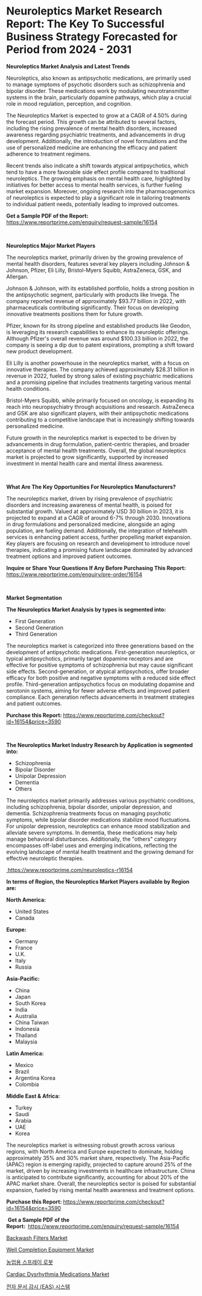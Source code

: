 <p><h1>Neuroleptics Market Research Report: The Key To Successful Business Strategy Forecasted for Period from 2024 - 2031</h1></p><p><strong>Neuroleptics Market Analysis and Latest Trends</strong></p>
<p><p>Neuroleptics, also known as antipsychotic medications, are primarily used to manage symptoms of psychotic disorders such as schizophrenia and bipolar disorder. These medications work by modulating neurotransmitter systems in the brain, particularly dopamine pathways, which play a crucial role in mood regulation, perception, and cognition. </p><p>The Neuroleptics Market is expected to grow at a CAGR of 4.50% during the forecast period. This growth can be attributed to several factors, including the rising prevalence of mental health disorders, increased awareness regarding psychiatric treatments, and advancements in drug development. Additionally, the introduction of novel formulations and the use of personalized medicine are enhancing the efficacy and patient adherence to treatment regimens. </p><p>Recent trends also indicate a shift towards atypical antipsychotics, which tend to have a more favorable side effect profile compared to traditional neuroleptics. The growing emphasis on mental health care, highlighted by initiatives for better access to mental health services, is further fueling market expansion. Moreover, ongoing research into the pharmacogenomics of neuroleptics is expected to play a significant role in tailoring treatments to individual patient needs, potentially leading to improved outcomes.</p></p>
<p><strong>Get a Sample PDF of the Report:&nbsp;</strong> <a href="https://www.reportprime.com/enquiry/request-sample/16154">https://www.reportprime.com/enquiry/request-sample/16154</a></p>
<p>&nbsp;</p>
<p><strong>Neuroleptics Major Market Players</strong></p>
<p><p>The neuroleptics market, primarily driven by the growing prevalence of mental health disorders, features several key players including Johnson & Johnson, Pfizer, Eli Lilly, Bristol-Myers Squibb, AstraZeneca, GSK, and Allergan. </p><p>Johnson & Johnson, with its established portfolio, holds a strong position in the antipsychotic segment, particularly with products like Invega. The company reported revenue of approximately $93.77 billion in 2022, with pharmaceuticals contributing significantly. Their focus on developing innovative treatments positions them for future growth.</p><p>Pfizer, known for its strong pipeline and established products like Geodon, is leveraging its research capabilities to enhance its neuroleptic offerings. Although Pfizer's overall revenue was around $100.33 billion in 2022, the company is seeing a dip due to patent expirations, prompting a shift toward new product development.</p><p>Eli Lilly is another powerhouse in the neuroleptics market, with a focus on innovative therapies. The company achieved approximately $28.31 billion in revenue in 2022, fueled by strong sales of existing psychiatric medications and a promising pipeline that includes treatments targeting various mental health conditions.</p><p>Bristol-Myers Squibb, while primarily focused on oncology, is expanding its reach into neuropsychiatry through acquisitions and research. AstraZeneca and GSK are also significant players, with their antipsychotic medications contributing to a competitive landscape that is increasingly shifting towards personalized medicine.</p><p>Future growth in the neuroleptics market is expected to be driven by advancements in drug formulation, patient-centric therapies, and broader acceptance of mental health treatments. Overall, the global neuroleptics market is projected to grow significantly, supported by increased investment in mental health care and mental illness awareness.</p></p>
<p>&nbsp;</p>
<p><strong>What Are The Key Opportunities For Neuroleptics Manufacturers?</strong></p>
<p><p>The neuroleptics market, driven by rising prevalence of psychiatric disorders and increasing awareness of mental health, is poised for substantial growth. Valued at approximately USD 30 billion in 2023, it is projected to expand at a CAGR of around 6-7% through 2030. Innovations in drug formulations and personalized medicine, alongside an aging population, are fueling demand. Additionally, the integration of telehealth services is enhancing patient access, further propelling market expansion. Key players are focusing on research and development to introduce novel therapies, indicating a promising future landscape dominated by advanced treatment options and improved patient outcomes.</p></p>
<p><strong>Inquire or Share Your Questions If Any Before Purchasing This Report:</strong> <a href="https://www.reportprime.com/enquiry/pre-order/16154">https://www.reportprime.com/enquiry/pre-order/16154</a></p>
<p>&nbsp;</p>
<p><strong>Market Segmentation</strong></p>
<p><strong>The Neuroleptics Market Analysis by types is segmented into:</strong></p>
<p><ul><li>First Generation</li><li>Second Generation</li><li>Third Generation</li></ul></p>
<p><p>The neuroleptics market is categorized into three generations based on the development of antipsychotic medications. First-generation neuroleptics, or typical antipsychotics, primarily target dopamine receptors and are effective for positive symptoms of schizophrenia but may cause significant side effects. Second-generation, or atypical antipsychotics, offer broader efficacy for both positive and negative symptoms with a reduced side effect profile. Third-generation antipsychotics focus on modulating dopamine and serotonin systems, aiming for fewer adverse effects and improved patient compliance. Each generation reflects advancements in treatment strategies and patient outcomes.</p></p>
<p><strong>Purchase this Report:&nbsp;</strong><a href="https://www.reportprime.com/checkout?id=16154&price=3590">https://www.reportprime.com/checkout?id=16154&price=3590</a></p>
<p>&nbsp;</p>
<p><strong>The Neuroleptics Market Industry Research by Application is segmented into:</strong></p>
<p><ul><li>Schizophrenia</li><li>Bipolar Disorder</li><li>Unipolar Depression</li><li>Dementia</li><li>Others</li></ul></p>
<p><p>The neuroleptics market primarily addresses various psychiatric conditions, including schizophrenia, bipolar disorder, unipolar depression, and dementia. Schizophrenia treatments focus on managing psychotic symptoms, while bipolar disorder medications stabilize mood fluctuations. For unipolar depression, neuroleptics can enhance mood stabilization and alleviate severe symptoms. In dementia, these medications may help manage behavioral disturbances. Additionally, the "others" category encompasses off-label uses and emerging indications, reflecting the evolving landscape of mental health treatment and the growing demand for effective neuroleptic therapies.</p></p>
<p><a href="https://www.reportprime.com/neuroleptics-r16154">&nbsp;https://www.reportprime.com/neuroleptics-r16154</a></p>
<p><strong>In terms of Region, the Neuroleptics Market Players available by Region are:</strong></p>
<p>
    <p> <strong> North America: </strong>
        <ul>
            <li>United States</li>
            <li>Canada</li>
        </ul>
        </p> 
    <p> <strong> Europe: </strong>
        <ul>
            <li>Germany</li>
            <li>France</li>
            <li>U.K.</li>
            <li>Italy</li>
            <li>Russia</li>
        </ul>
        </p> 
    <p> <strong> Asia-Pacific: </strong>
        <ul>
            <li>China</li>
            <li>Japan</li>
            <li>South Korea</li>
            <li>India</li>
            <li>Australia</li>
            <li>China Taiwan</li>
            <li>Indonesia</li>
            <li>Thailand</li>
            <li>Malaysia</li>
        </ul>
        </p> 
    <p> <strong> Latin America: </strong>
        <ul>
            <li>Mexico</li>
            <li>Brazil</li>
            <li>Argentina Korea</li>
            <li>Colombia</li>
        </ul>
        </p> 
    <p> <strong> Middle East & Africa: </strong>
        <ul>
            <li>Turkey</li>
            <li>Saudi</li>
            <li>Arabia</li>
            <li>UAE</li>
            <li>Korea</li>
        </ul>
    </p>
    </p>
<p><p>The neuroleptics market is witnessing robust growth across various regions, with North America and Europe expected to dominate, holding approximately 35% and 30% market share, respectively. The Asia-Pacific (APAC) region is emerging rapidly, projected to capture around 25% of the market, driven by increasing investments in healthcare infrastructure. China is anticipated to contribute significantly, accounting for about 20% of the APAC market share. Overall, the neuroleptics sector is poised for substantial expansion, fueled by rising mental health awareness and treatment options.</p></p>
<p><strong>Purchase this Report: </strong><a href="https://www.reportprime.com/checkout?id=16154&price=3590">https://www.reportprime.com/checkout?id=16154&price=3590</a></p>
<p>&nbsp;<strong>Get a Sample PDF of the Report:&nbsp;&nbsp;</strong><a href="https://www.reportprime.com/enquiry/request-sample/16154">https://www.reportprime.com/enquiry/request-sample/16154</a></p>
<p><strong></strong></p>
<p><p><a href="https://www.linkedin.com/pulse/global-backwash-filters-market-focus-product-type-manual-filtersautomatic-mufbf?trackingId=vUpLgyJyS%2FG9n2OFhqXf8w%3D%3D">Backwash Filters Market</a></p><p><a href="https://www.linkedin.com/pulse/well-completion-equipment-market-evolution-global-trends-regional-ekkbe?trackingId=FcHyG3pNTiiJ2vXpvx%2BCYA%3D%3D">Well Completion Equipment Market</a></p><p><a href="https://medium.com/@lorenzogirl/%EB%86%8D%EC%97%85-%EC%8A%A4%ED%94%84%EB%A0%88%EC%9D%B4-%EB%A1%9C%EB%B4%87-%EC%8B%9C%EC%9E%A5-%EC%8B%AC%EC%B8%B5-%EB%B6%84%EC%84%9D-%ED%8A%B8%EB%A0%8C%EB%93%9C-%EC%8B%9C%EC%9E%A5-%EC%84%B8%EB%B6%84%ED%99%94-%EB%B0%8F-%EA%B2%BD%EC%9F%81-%EB%B6%84%EC%84%9D-a221eabfb1fb">농업용 스프레이 로봇</a></p><p><a href="https://github.com/jordond5lezama/Market-Research-Report-List-1/blob/main/cardiac-dysrhythmia-medications-market.md">Cardiac Dysrhythmia Medications Market</a></p><p><a href="https://medium.com/@lorenzogirl/2024%EB%85%84%EB%B6%80%ED%84%B0-2031%EB%85%84%EA%B9%8C%EC%A7%80-%EC%A0%84%EC%9E%90-%EC%83%81%ED%92%88-%EA%B0%90%EC%8B%9C-eas-%EC%8B%9C%EC%8A%A4%ED%85%9C-%EC%8B%9C%EC%9E%A5-%EC%A0%90%EC%9C%A0%EC%9C%A8-%EB%B0%8F-%EA%B2%BD%EC%9F%81-%ED%99%98%EA%B2%BD%EC%97%90-%EB%8C%80%ED%95%9C-%ED%86%B5%EC%B0%B0%EB%A0%A5-14bdd776375b">전자 문서 감시 (EAS) 시스템</a></p></p>